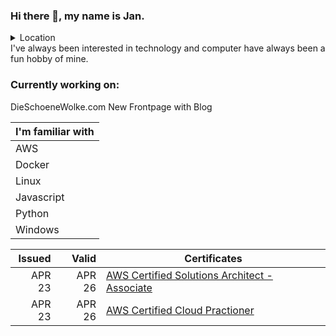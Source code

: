 ### Hi there 👋, my name is Jan.
<details>
<summary>Location</summary>
  
```geojson
{
  "type": "FeatureCollection",
  "features": [
    {
      "type": "Feature",
      "properties": {
        "name": "Bramsche"
      },
      "geometry": {
        "type": "Point",
        "coordinates": [7.95735, 52.39133]
      }
    }
  ]
}

```
</details>
I've always been interested in technology and computer have always been a fun hobby of mine. 

### Currently working on:
DieSchoeneWolke.com New Frontpage with Blog

| I'm familiar with                 |
|-----------------------------------|
| AWS                               |
| Docker                            |
| Linux                             |
| Javascript                        |
| Python                            |
| Windows                           | 


| Issued    |  Valid| Certificates                                                                                                                         |
|----------:|------:|--------------------------------------------------------------------------------------------------------------------------------------|
|     APR 23| APR 26| [AWS Certified Solutions Architect - Associate](https://www.credly.com/badges/233f3179-de81-4713-9059-1f89ce4316bf/public_url)       | 
|     APR 23| APR 26| [AWS Certified Cloud Practioner](https://www.credly.com/badges/49650e64-fa54-40d1-aa7e-792a250e1cf9/public_url)                      |
